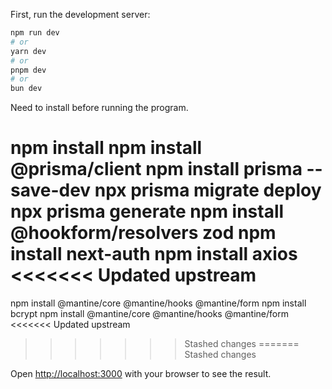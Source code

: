 First, run the development server:

```bash
npm run dev
# or
yarn dev
# or
pnpm dev
# or
bun dev
```
Need to install before running the program.

npm install 
npm install @prisma/client
npm install prisma --save-dev
npx prisma migrate deploy
npx prisma generate
npm install @hookform/resolvers zod
npm install next-auth
npm install axios
<<<<<<< Updated upstream
=======
npm install @mantine/core @mantine/hooks @mantine/form
npm install bcrypt
npm install @mantine/core @mantine/hooks @mantine/form
<<<<<<< Updated upstream
>>>>>>> Stashed changes
=======
>>>>>>> Stashed changes


Open [http://localhost:3000](http://localhost:3000) with your browser to see the result.